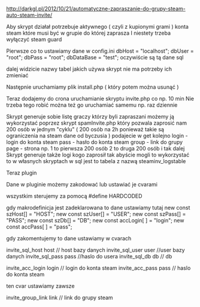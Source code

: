 http://darkgl.pl/2012/10/21/automatyczne-zapraszanie-do-grupy-steam-auto-steam-invite/

Aby skrypt działał potrzebuje aktywnego ( czyli z kupionymi grami ) konta steam które musi być w grupie do której zaprasza
I niestety trzeba wyłączyć steam guard

Pierwsze co to ustawiamy dane w config.ini
dbHost   = "localhost";
dbUser   = "root";
dbPass   = "root";
dbDataBase  = "test";
oczywiście są tą dane sql

dalej widzicie nazwy tabel jakich używa skrypt nie ma potrzeby ich zmieniać 

Następnie uruchamiamy plik install.php ( który potem można usunąć )

Teraz dodajemy do crona uruchamianie skryptu invite.php co np. 10 min
Nie trzeba tego robić można też go uruchamiać samemu np. raz dziennie 

Skrypt generuje sobie listę graczy którzy byli zapraszani możemy ją wykorzystać poprzez skrypt spamInvite.php który pozwala zaprosić nam 200 osób w jednym "cyklu" ( 200 osób na 2h ponieważ takie są ograniczenia na steam dane od byczusia )
podajecie w get kolejno
login  - login do konta steam
pass  - hasło do konta steam
group - link do grupy
page - strona np. 1  to pierwsza 200 osób 2 to druga 200 osób i tak dalej
Skrypt generuje także logi kogo zaprosił tak abyście mogli to wykorzystać to w własnych skryptach
w sql jest to tabela z nazwą steaminv_logstable

Teraz plugin

Dane w pluginie możemy zakodować lub ustawiać je cvarami

wszystkim sterujemy za pomocą
#define HARDCODED

gdy makrodefinicja jest zadeklarowana to dane ustawiamy tutaj
new const szHost[]  = "HOST";
new const szUser[]  = "USER";
new const szPass[]  = "PASS";
new const szDb[]  = "DB";
new const accLogin[ ] = "login";
new const accPass[ ] = "pass";

gdy zakomentujemy to dane ustawiamy w cvarach

invite_sql_host host // host bazy danych
invite_sql_user user //user bazy danych
invite_sql_pass pass //haslo do usera
invite_sql_db db // db

invite_acc_login login // login do konta steam
invite_acc_pass pass // haslo do konta steam


ten cvar ustawiamy zawsze

invite_group_link link // link do grupy steam
